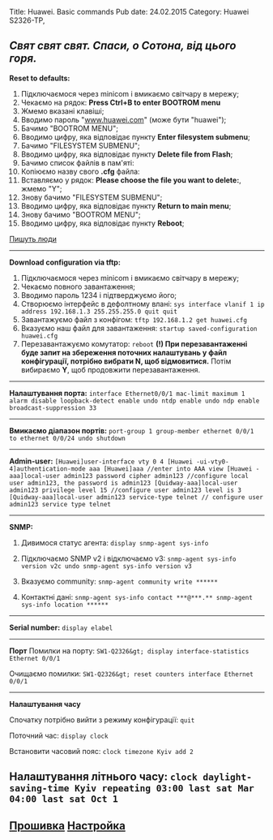Title: Huawei. Basic commands
Pub date: 24.02.2015
Category: Huawei S2326-TP, 

_Свят свят свят. Спаси, о Сотона, від цього горя._
-----

**Reset to defaults:**
1. Підключаємося через minicom і вмикаємо світчару в мережу;
2. Чекаємо на рядок: **Press Ctrl+B to enter BOOTROM menu**
3. Жмемо вказані клавіші;
4. Вводимо пароль "www.huawei.com" (може бути "huawei");
5. Бачимо "BOOTROM MENU";
6. Вводимо цифру, яка відповідає пункту **Enter filesystem submenu**;
7. Бачимо "FILESYSTEM SUBMENU";
8. Вводимо цифру, яка відповідає пункту **Delete file from Flash**;
9. Бачимо список файлів в пам'яті:
10. Копіюємо назву свого **.cfg** файла:
11. Вставляємо у рядок: **Please choose the file you want to delete:**, жмемо "Y";
12. Знову бачимо "FILESYSTEM SUBMENU";
13. Вводимо цифру, яка відповідає пункту **Return to main menu**;
14. Знову бачимо "BOOTROM MENU";
15. Вводимо цифру, яка відповідає пункту **Reboot**;

<a href="http://muff.kiev.ua/content/huawei-s2326-sbros-v-defolt">Пишуть люди</a>

-----
**Download configuration via tftp:**
1. Підключаємося через minicom і вмикаємо світчару в мережу;
2. Чекаємо повного завантаження;
3. Вводимо пароль 1234 і підтверджуємо його;
4. Створюємо інтерфейс в дефолтному влані:
`sys
interface vlanif 1
ip address 192.168.1.3 255.255.255.0
quit
quit`
5. Завантажуємо файл з конфігом:
`tftp 192.168.1.2 get huawei.cfg`
6. Вказуємо наш файл для завантаження:
`startup saved-configuration huawei.cfg`
7. Перезавантажуємо комутатор:
`reboot`
**(!) При перезавантаженні буде запит на збереження поточних налаштувань у файл конфігурації, потрібно вибрати N, щоб відмовитися.**
Потім вибираємо **Y**, щоб продовжити перезавантаження.

-----
**Налаштування порта:**
`interface Ethernet0/0/1
mac-limit maximum 1 alarm disable
loopback-detect enable
undo ntdp enable
undo ndp enable
broadcast-suppression 33`

-----

**Вмикаємо діапазон портів:**
`port-group 1
group-member ethernet 0/0/1 to ethernet 0/0/24
undo shutdown`

-----

**Admin-user:**
`[Huawei]user-interface vty 0 4
[Huawei -ui-vty0-4]authentication-mode aaa
[Huawei]aaa //enter into AAA view
[Huawei -aaa]local-user admin123 password cipher admin123 //configure local user admin123, the password is admin123
[Quidway-aaa]local-user admin123 privilege level 15 //configure user admin123 level is 3
[Quidway-aaa]local-user admin123 service-type telnet // configure user admin123 service type telnet`

-----

**SNMP:**

1. Дивимося статус агента:
`display snmp-agent sys-info`

2. Підключаємо SNMP v2 і відключаємо v3:
`snmp-agent sys-info version v2c
undo snmp-agent sys-info version v3`

3. Вказуємо community:
`snmp-agent community write ******`

4. Контактні дані:
`snmp-agent sys-info contact ***@***.**
snmp-agent sys-info location ******`

-----

**Serial number:**
`display elabel`

-----

**Порт**
Помилки на порту:
`SW1-Q2326&gt; display interface-statistics Ethernet 0/0/1`

Очищаємо помилки:
`SW1-Q2326&gt; reset counters interface Ethernet 0/0/1`

-----
**Налаштування часу**

Спочатку потрібно вийти з режиму конфігурації:
`quit`

Поточний час:
`display clock`

Встановити часовий пояс:
`clock timezone Kyiv add 2`

Налаштування літнього часу:
`clock daylight-saving-time Kyiv repeating 03:00 last sat Mar 04:00 last sat Oct 1`
-----

<a title="Пишуть люди" href="http://udatov.blogspot.com/2012/10/800x600-normal-0-false-false-false-ru-x_15.html" target="_blank">Прошивка</a>
<a href="http://it-donnet.ru/quidway2326/" target="_blank">Настройка</a>
-----
